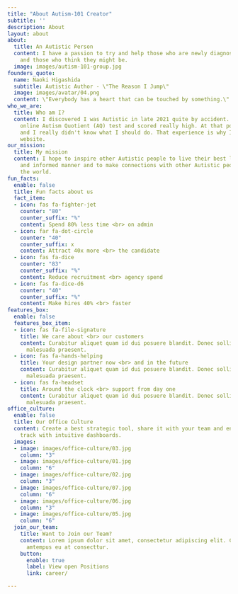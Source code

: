 ```yaml
---
title: "About Autism-101 Creator"
subtitle: ''
description: About
layout: about
about:
  title: An Autistic Person
  content: I have a passion to try and help those who are newly diagnosed as Autistic
    and those who think they might be.
  image: images/autism-101-group.jpg
founders_quote:
  name: Naoki Higashida
  subtitle: Autistic Author - \"The Reason I Jump\"
  image: images/avatar/04.png
  content: \"Everybody has a heart that can be touched by something.\"
who_we_are:
  title: Who am I?
  content: I discovered I was Autistic in late 2021 quite by accident. I took the
    online Autism Quotient (AQ) test and scored really high. At that point I was confused
    and I really didn't know what I should do. That experience is why I created this
    website.
our_mission:
  title: My mission
  content: I hope to inspire other Autistic people to live their best lives in a healthy
    and informed manner and to make connections with other Autistic people from around
    the world.
fun_facts:
  enable: false
  title: Fun facts about us
  fact_item:
  - icon: fas fa-fighter-jet
    counter: "80"
    counter_suffix: "%"
    content: Spend 80% less time <br> on admin
  - icon: far fa-dot-circle
    counter: "40"
    counter_suffix: x
    content: Attract 40x more <br> the candidate
  - icon: fas fa-dice
    counter: "83"
    counter_suffix: "%"
    content: Reduce recruitment <br> agency spend
  - icon: fas fa-dice-d6
    counter: "40"
    counter_suffix: "%"
    content: Make hires 40% <br> faster
features_box:
  enable: false
  features_box_item:
  - icon: fas fa-file-signature
    title: We care about <br> our customers
    content: Curabitur aliquet quam id dui posuere blandit. Donec sollicitudin molestie
      malesuada praesent.
  - icon: fas fa-hands-helping
    title: Your design partner now <br> and in the future
    content: Curabitur aliquet quam id dui posuere blandit. Donec sollicitudin molestie
      malesuada praesent.
  - icon: fas fa-headset
    title: Around the clock <br> support from day one
    content: Curabitur aliquet quam id dui posuere blandit. Donec sollicitudin molestie
      malesuada praesent.
office_culture:
  enable: false
  title: Our Office Culture
  content: Create a best strategic tool, share it with your team and ensure it’s on
    track with intuitive dashboards.
  images:
  - image: images/office-culture/03.jpg
    column: "3"
  - image: images/office-culture/01.jpg
    column: "6"
  - image: images/office-culture/02.jpg
    column: "3"
  - image: images/office-culture/07.jpg
    column: "6"
  - image: images/office-culture/06.jpg
    column: "3"
  - image: images/office-culture/05.jpg
    column: "6"
  join_our_team:
    title: Want to Join our Team?
    content: Lorem ipsum dolor sit amet, consectetur adipiscing elit. Consequat eget
      amtempus eu at consecttur.
    button:
      enable: true
      label: View open Positions
      link: career/

---
```

